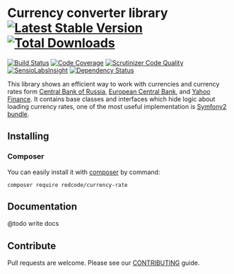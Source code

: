 # Currency converter library [![Latest Stable Version](https://img.shields.io/packagist/v/redcode/currency-rate.svg?style=flat)](https://packagist.org/packages/redcode/currency-rate) [![Total Downloads](https://img.shields.io/packagist/dt/redcode/currency-rate.svg?style=flat)](https://packagist.org/packages/redcode/currency-rate)

[![Build Status](https://img.shields.io/travis/redco/redcode-currency-rate.svg?style=flat)](https://travis-ci.org/redco/redcode-currency-rate)
[![Code Coverage](https://img.shields.io/scrutinizer/coverage/g/redco/redcode-currency-rate.svg?style=flat)](https://scrutinizer-ci.com/g/redco/redcode-currency-rate/?branch=master)
[![Scrutinizer Code Quality](https://img.shields.io/scrutinizer/g/redco/redcode-currency-rate.svg?style=flat)](https://scrutinizer-ci.com/g/redco/redcode-currency-rate/?branch=master)
[![SensioLabsInsight](https://insight.sensiolabs.com/projects/b77d142f-47eb-4e30-81fb-ed56bff5e5bf/mini.png)](https://insight.sensiolabs.com/projects/b77d142f-47eb-4e30-81fb-ed56bff5e5bf)
[![Dependency Status](https://www.versioneye.com/user/projects/5505aebb4a1064727700051d/badge.svg?style=flat)](https://www.versioneye.com/user/projects/5505aebb4a1064727700051d)

This library shows an efficient way to work with currencies and currency rates form [Central Bank of Russia](http://www.cbr.ru/eng/), [European Central Bank](https://www.ecb.europa.eu), and [Yahoo Finance](https://finance.yahoo.com/currency-converter/). It contains base classes and interfaces which hide logic about loading currency rates, one of the most useful implementation is [Symfony2 bundle](https://github.com/redco/redcode-currency-rate-bundle).

## Installing

### Composer
You can easily install it with [composer](https://getcomposer.org) by command:
```
composer require redcode/currency-rate
```

## Documentation

@todo write docs

Contribute
----------

Pull requests are welcome. Please see our [CONTRIBUTING](https://github.com/redco/redcode-currency-rate/blob/master/CONTRIBUTING.md) guide.
